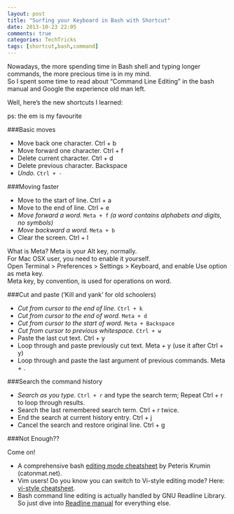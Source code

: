 ```yaml
---
layout: post
title: "Surfing your Keyboard in Bash with Shortcut"
date: 2013-10-23 22:05
comments: true
categories: TechTricks
tags: [shortcut,bash,command]
---
```



Nowadays, the more spending time in Bash shell and typing longer commands, the more precious time is in my mind.  
So I spent some time to read about “Command Line Editing” in the bash manual and Google the experience old man left.  

Well, here’s the new shortcuts I learned:

ps: the em is my favourite

<!-- more -->

###Basic moves

* Move back one character. Ctrl + b
* Move forward one character. Ctrl + f
* Delete current character. Ctrl + d
* Delete previous character. Backspace
* *Undo.* `Ctrl + -`

###Moving faster

* Move to the start of line. Ctrl + a
* Move to the end of line. Ctrl + e
* *Move forward a word.* `Meta + f` *(a word contains alphabets and digits, no symbols)*
* *Move backward a word.* `Meta + b`
* Clear the screen. Ctrl + l

What is Meta? Meta is your Alt key, normally.   
For Mac OSX user, you need to enable it yourself.   
Open Terminal > Preferences > Settings > Keyboard, and enable Use option as meta key.   
Meta key, by convention, is used for operations on word.  

###Cut and paste (‘Kill and yank’ for old schoolers)

* *Cut from cursor to the end of line.* `Ctrl + k`
* *Cut from cursor to the end of word.* `Meta + d`
* *Cut from cursor to the start of word.* `Meta + Backspace`
* *Cut from cursor to previous whitespace.* `Ctrl + w`
* Paste the last cut text. Ctrl + y
* Loop through and paste previously cut text. Meta + y (use it after Ctrl + y)
* Loop through and paste the last argument of previous commands. Meta + .

###Search the command history

* *Search as you type.* `Ctrl + r` and type the search term; Repeat Ctrl + r to loop through results.
* Search the last remembered search term. Ctrl + r twice.
* End the search at current history entry. Ctrl + j
* Cancel the search and restore original line. Ctrl + g

###Not Enough??

Come on!

* A comprehensive bash [editing mode cheatsheet](http://www.catonmat.net/blog/bash-emacs-editing-mode-cheat-sheet/) by Peteris Krumin (catonmat.net).  
* Vim users! Do you know you can switch to Vi-style editing mode? Here: [vi-style cheatsheet](http://www.catonmat.net/blog/bash-vi-editing-mode-cheat-sheet/).
* Bash command line editing is actually handled by GNU Readline Library. So just dive into [Readline manual](http://www.gnu.org/software/readline/#Documentation) for everything else.

